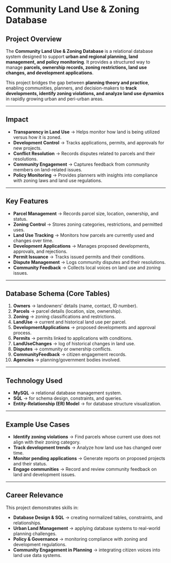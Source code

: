 # Community Land Use & Zoning Database  

## Project Overview  
The **Community Land Use & Zoning Database** is a relational database system designed to support **urban and regional planning, land management, and policy monitoring**. It provides a structured way to manage **parcels, ownership records, zoning restrictions, land use changes, and development applications**.  

This project bridges the gap between **planning theory and practice**, enabling communities, planners, and decision-makers to **track developments, identify zoning violations, and analyze land use dynamics** in rapidly growing urban and peri-urban areas.  

---

## Impact  
- **Transparency in Land Use** → Helps monitor how land is being utilized versus how it is zoned.  
- **Development Control** → Tracks applications, permits, and approvals for new projects.  
- **Conflict Resolution** → Records disputes related to parcels and their resolutions.  
- **Community Engagement** → Captures feedback from community members on land-related issues.  
- **Policy Monitoring** → Provides planners with insights into compliance with zoning laws and land use regulations.  

---

## Key Features  
- **Parcel Management** → Records parcel size, location, ownership, and status.  
- **Zoning Control** → Stores zoning categories, restrictions, and permitted uses.  
- **Land Use Tracking** → Monitors how parcels are currently used and changes over time.  
- **Development Applications** → Manages proposed developments, approvals, and rejections.  
- **Permit Issuance** → Tracks issued permits and their conditions.  
- **Dispute Management** → Logs community disputes and their resolutions.  
- **Community Feedback** → Collects local voices on land use and zoning issues.  

---

## Database Schema (Core Tables)  
1. **Owners** → landowners’ details (name, contact, ID number).  
2. **Parcels** → parcel details (location, size, ownership).  
3. **Zoning** → zoning classifications and restrictions.  
4. **LandUse** → current and historical land use per parcel.  
5. **DevelopmentApplications** → proposed developments and approval process.  
6. **Permits** → permits linked to applications with conditions.  
7. **LandUseChanges** → log of historical changes in land use.  
8. **Disputes** → community or ownership conflicts.  
9. **CommunityFeedback** → citizen engagement records.  
10. **Agencies** → planning/government bodies involved.  

---

## Technology Used  
- **MySQL** → relational database management system.  
- **SQL** → for schema design, constraints, and queries.  
- **Entity-Relationship (ER) Model** → for database structure visualization.  

---

## Example Use Cases  
- **Identify zoning violations** → Find parcels whose current use does not align with their zoning category.  
- **Track development trends** → Analyze how land use has changed over time.  
- **Monitor pending applications** → Generate reports on proposed projects and their status.  
- **Engage communities** → Record and review community feedback on land and development issues.  

---

## Career Relevance  
This project demonstrates skills in:  
- **Database Design & SQL** → creating normalized tables, constraints, and relationships.  
- **Urban Land Management** → applying database systems to real-world planning challenges.  
- **Policy & Governance** → monitoring compliance with zoning and development regulations.  
- **Community Engagement in Planning** → integrating citizen voices into land use data systems.  


